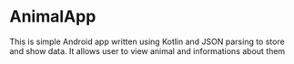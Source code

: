 # AnimalApp
This is simple Android app written using Kotlin and JSON parsing to store and show data. It allows user to view animal and informations about them

